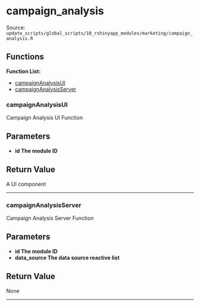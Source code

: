 # campaign_analysis

Source: `update_scripts/global_scripts/10_rshinyapp_modules/marketing/campaign_analysis.R`

## Functions

**Function List:**
- [campaignAnalysisUI](#campaignanalysisui)
- [campaignAnalysisServer](#campaignanalysisserver)

### campaignAnalysisUI

Campaign Analysis UI Function


## Parameters

- **id The module ID**


## Return Value

A UI component


---


### campaignAnalysisServer

Campaign Analysis Server Function


## Parameters

- **id The module ID**
- **data_source The data source reactive list**


## Return Value

None


---

